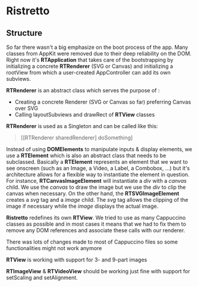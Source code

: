 Ristretto
=========

Structure
---------

So far there wasn't a big emphasize on the boot process of the app.
Many classes from AppKit were removed due to their deep reliability on the DOM.
Right now it's **RTApplication** that takes care of the bootstrapping by initializing a concrete **RTRenderer** (SVG or Canvas) and initializing a rootView from which a user-created AppController can add its own subviews.

**RTRenderer** is an abstract class which serves the purpose of :
* Creating a concrete Renderer (SVG or Canvas so far) preferring Canvas over SVG
* Calling layoutSubviews and drawRect of **RTView** classes

**RTRenderer** is used as a Singleton and can be called like this:

> [[RTRenderer sharedRenderer] doSomething]


Instead of using **DOMElements** to manipulate inputs & display elements, we use a **RTElement** which is also an abstract class that needs to be subclassed. Basically a **RTElement** represents an element that we want to see onscreen (such as an Image, a Video, a Label, a Combobox, ...) but it's architecture allows for a flexible way to instantiate the element in question.
For instance, **RTCanvasImageElement** will instantiate a *div* with a *canvas* child. We use the *canvas* to draw the image but we use the *div* to clip the canvas when necessary.
On the other hand, the **RTSVGImageElement** creates a *svg* tag and a *image* child. The *svg* tag allows the clipping of the image if necessary while the *image* displays the actual image.

**Ristretto** redefines its own **RTView**. We tried to use as many Cappuccino classes as possible and in most cases it means that we had to fix them to remove any DOM references and associate these calls with our renderer.

There was lots of changes made to most of Cappuccino files so some functionalities might not work anymore

**RTView** is working with support for 3- and 9-part images

**RTImageView** & **RTVideoView** should be working just fine with support for setScaling and setAlignment.
